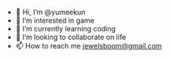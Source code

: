 - 👋 Hi, I’m @yumeekun
- 👀 I’m interested in game
- 🌱 I’m currently learning coding
- 💞️ I’m looking to collaborate on life
- 📫 How to reach me jewelsboom@gmail.com

<!---
yumeekun/yumeekun is a ✨ special ✨ repository because its `README.md` (this file) appears on your GitHub profile.
You can click the Preview link to take a look at your changes.
--->
